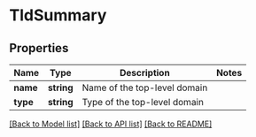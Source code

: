 # TldSummary

## Properties
Name | Type | Description | Notes
------------ | ------------- | ------------- | -------------
**name** | **string** | Name of the top-level domain | 
**type** | **string** | Type of the top-level domain | 

[[Back to Model list]](../README.md#documentation-for-models) [[Back to API list]](../README.md#documentation-for-api-endpoints) [[Back to README]](../README.md)


